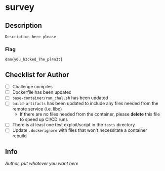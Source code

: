 # survey

## Description

```
Description here please
```

### Flag

`dam{y0u_h3cked_7he_pl4n3t}`

## Checklist for Author

* [ ] Challenge compiles
* [ ] Dockerfile has been updated
* [ ] `base-container/run_chal.sh` has been updated
* [ ] `build-artifacts` has been updated to include any files needed from the remote service (i.e. libc)
    * If there are no files needed from the container, please **delete** this file to speed up CI/CD runs
* [ ] There is at least one test exploit/script in the `tests` directory
* [ ] Update `.dockerignore` with files that won't necessitate a container rebuild

## Info

_Author, put whatever you want here_
